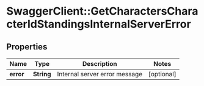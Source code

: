 # SwaggerClient::GetCharactersCharacterIdStandingsInternalServerError

## Properties
Name | Type | Description | Notes
------------ | ------------- | ------------- | -------------
**error** | **String** | Internal server error message | [optional] 


